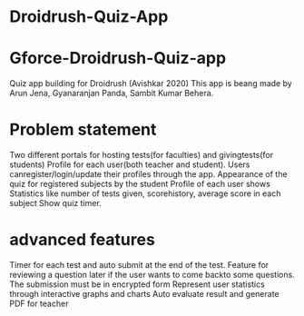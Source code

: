 # Droidrush-Quiz-App

# Gforce-Droidrush-Quiz-app
Quiz app building for Droidrush (Avishkar 2020)
This app is beang made by Arun Jena, Gyanaranjan Panda, Sambit Kumar Behera.
# Problem statement

Two different portals for hosting tests(for faculties) and givingtests(for students)
Profile for each user(both teacher and student). Users canregister/login/update their profiles through the app.
Appearance of the quiz for registered subjects by the student
Profile of each user shows Statistics like number of tests given, scorehistory, average score in each subject
Show quiz timer.

# advanced features

Timer for each test and auto submit at the end of the test.
Feature for reviewing a question later if the user wants to come backto some questions.
The submission must be in encrypted form
Represent user statistics through interactive graphs and charts
Auto evaluate result and generate PDF for teacher
